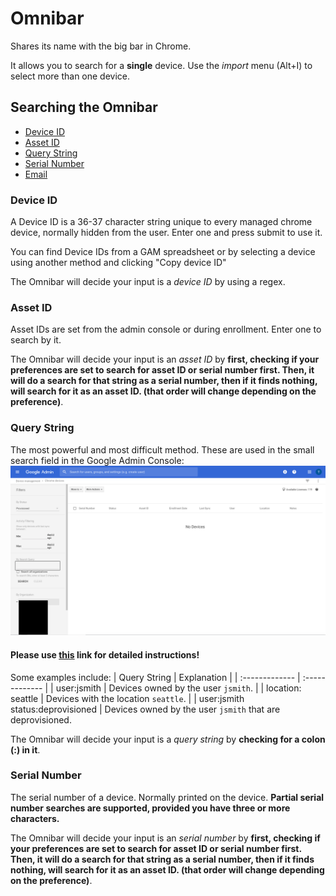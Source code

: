 # Omnibar
Shares its name with the big bar in Chrome.

It allows you to search for a **single** device. Use the *import* menu (Alt+I) to select more than one device.

## Searching the Omnibar
- [Device ID](#device-id)
- [Asset ID](#asset-id)
- [Query String](#query-string)
- [Serial Number](#serial-number)
- [Email](#email)

### Device ID
A Device ID is a 36-37 character string unique to every managed chrome device, normally hidden from the user. Enter one and press submit to use it.

You can find Device IDs from a GAM spreadsheet or by selecting a device using another method and clicking "Copy device ID"

The Omnibar will decide your input is a *device ID* by using a regex.
### Asset ID
Asset IDs are set from the admin console or during enrollment. Enter one to search by it.

The Omnibar will decide your input is an *asset ID* by **first, checking if your preferences are set to search for asset ID or serial number first. Then, it will do a search for that string as a serial number, then if it finds nothing, will search for it as an asset ID. (that order will change depending on the preference)**.
### Query String
The most powerful and most difficult method. These are used in the small search field in the Google Admin Console:
![google-admin-query-location-selected](../../images/google-admin-query-location-selected.png)

#### Please use [this](https://support.google.com/chrome/a/answer/1698333#search) link for detailed instructions!

Some examples include:
| Query String | Explanation |
| :------------- | :------------- |
| user:jsmith | Devices owned by the user `jsmith`. |
| location: seattle | Devices with the location `seattle`. |
| user:jsmith status:deprovisioned | Devices owned by the user `jsmith` that are deprovisioned.

The Omnibar will decide your input is a *query string* by **checking for a colon (:) in it**.
### Serial Number
The serial number of a device. Normally printed on the device. **Partial serial number searches are supported, provided you have three or more characters.**

The Omnibar will decide your input is an *serial number* by **first, checking if your preferences are set to search for asset ID or serial number first. Then, it will do a search for that string as a serial number, then if it finds nothing, will search for it as an asset ID. (that order will change depending on the preference)**.
